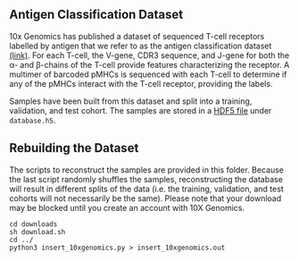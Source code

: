 ## Antigen Classification Dataset

10x Genomics has published a dataset of sequenced T-cell receptors labelled by antigen that we refer to as the antigen classification dataset
[(link)](https://www.10xgenomics.com/resources/application-notes/a-new-way-of-exploring-immunity-linking-highly-multiplexed-antigen-recognition-to-immune-repertoire-and-phenotype/).
For each T-cell, the V-gene, CDR3 sequence, and J-gene for both the α- and β-chains of the T-cell provide features characterizing
the receptor. A multimer of barcoded pMHCs is sequenced with each T-cell to determine if any of the pMHCs interact with the T-cell
receptor, providing the labels. 

Samples have been built from this dataset and split into a training, validation, and test cohort. The samples are stored in a [HDF5 file](https://www.hdfgroup.org/downloads/hdfview/)
under
`database.h5`.

## Rebuilding the Dataset

The scripts to reconstruct the samples are provided in this folder. Because the last script randomly shuffles the samples, reconstructing the database will result in different splits of the data (i.e. the training, validation, and test cohorts will not necessarily be the same). Please note that your download may be blocked until you create an account with 10X Genomics.

```
cd downloads
sh download.sh
cd ../
python3 insert_10xgenomics.py > insert_10xgenomics.out
```
